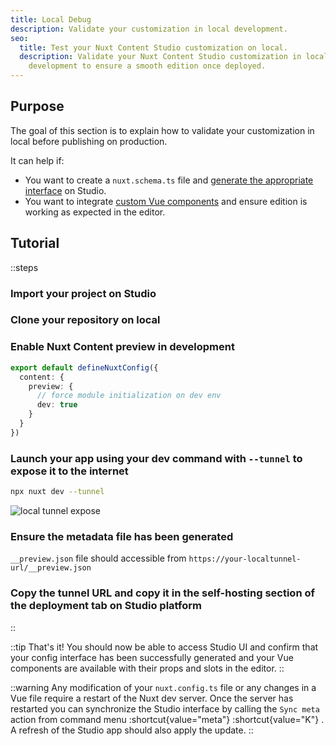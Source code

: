 ```yaml
---
title: Local Debug
description: Validate your customization in local development.
seo:
  title: Test your Nuxt Content Studio customization on local.
  description: Validate your Nuxt Content Studio customization in local
    development to ensure a smooth edition once deployed.
---
```


## Purpose

The goal of this section is to explain how to validate your customization in local before publishing on production.

It can help if:

- You want to create a `nuxt.schema.ts` file and [generate the appropriate interface](/docs/studio/config) on Studio.
- You want to integrate [custom Vue components](/docs/studio/content) and ensure edition is working as expected in the editor.

## Tutorial

::steps
### Import your project on Studio

### Clone your repository on local

### Enable Nuxt Content preview in development

```ts [nuxt.config.ts]
export default defineNuxtConfig({
  content: {
    preview: {
      // force module initialization on dev env
      dev: true
    }
  }
})
```

### Launch your app using your dev command with `--tunnel` to expose it to the internet

```bash [Terminal]
npx nuxt dev --tunnel
```

![local tunnel expose](/docs/studio/dev-tunnel.png)

### Ensure the metadata file has been generated

`__preview.json` file should accessible from `https://your-localtunnel-url/__preview.json`

### Copy the tunnel URL and copy it in the self-hosting section of the deployment tab on Studio platform
::

::tip
That's it! You should now be able to access Studio UI and confirm that your config interface has been successfully generated and your Vue components are available with their props and slots in the editor.
::

::warning
Any modification of your `nuxt.config.ts` file or any changes in a Vue file require a restart of the Nuxt dev server. Once the server has restarted you can synchronize the Studio interface by calling the `Sync meta` action from command menu :shortcut{value="meta"} :shortcut{value="K"} . A refresh of the Studio app should also apply the update.
::
